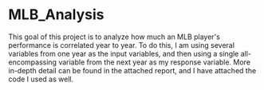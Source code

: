 # MLB_Analysis
This goal of this project is to analyze how much an MLB player's performance is correlated year to year. To do this, I am using several variables from one year as the input variables, and then using a single all-encompassing variable from the next year as my response variable. More in-depth detail can be found in the attached report, and I have attached the code I used as well.
